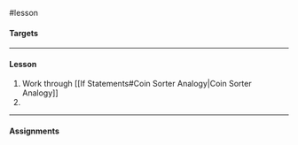 #lesson 

#### Targets

---
#### Lesson
1. Work through [[If Statements#Coin Sorter Analogy|Coin Sorter Analogy]]
2. 
---
#### Assignments
